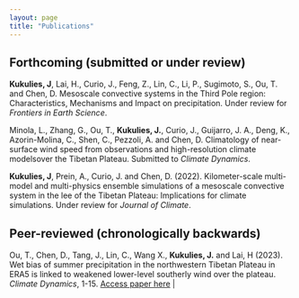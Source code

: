 ```yaml
---
layout: page
title: "Publications"
---
```


<style>
td, th {
   border: none!important;
   }
   </style>
 
## Forthcoming (submitted or under review) 
 
**Kukulies, J**, Lai, H.,  Curio, J., Feng, Z., Lin, C., Li, P., Sugimoto, S., Ou, T. and Chen, D. Mesoscale convective systems in the Third Pole region: Characteristics, Mechanisms and Impact on precipitation. Under review for *Frontiers in Earth Science*. 


Minola, L., Zhang, G., Ou, T., **Kukulies, J.**, Curio, J., Guijarro, J. A., Deng, K., Azorin-Molina, C.,  Shen, C., Pezzoli, A. and Chen, D. Climatology of near-surface wind speed from observations and high-resolution climate modelsover the Tibetan Plateau. Submitted to *Climate Dynamics*.


**Kukulies, J**, Prein, A.,  Curio, J. and Chen, D. (2022). Kilometer-scale multi-model and multi-physics ensemble simulations of a mesoscale convective system in the lee of the Tibetan Plateau: Implications for climate simulations. Under review for *Journal of Climate*. 


## Peer-reviewed (chronologically backwards)


Ou, T., Chen, D., Tang, J., Lin, C., Wang X., **Kukulies, J.** and Lai, H (2023). Wet bias of summer precipitation in the northwestern Tibetan Plateau in ERA5 is linked to weakened lower-level southerly wind over the plateau. *Climate Dynamics*, 1-15. [ Access paper here](https://link.springer.com/article/10.1007/s00382-023-06672-3) | <span class="__dimensions_badge_embed__" data-doi="10.1007/s00382-023-06672-3" data-style="small_circle"></span><script async src="https://badge.dimensions.ai/badge.js" charset="utf-8"></script


Prein, A. F., Ban, N., Ou, T., Tang, J., Sakaguchi, K., Collier, E., Jayanarayanan, S., Sobolowski, S., Li, L., Chen, X., Zhou, X., Lai, H., Sugimoto, S., Zhou, L., Hasson, S., Ekstrom, M., Pothapakula, P., Ahrens, B., Stuart, R., Steen-Larsen, H. C., Leung, R. Belusic, D., **Kukulies, J.** , Curio, J. and Chen, D. (2022). Towards Ensemble-Based Kilometer-Scale Climate Simulations over the Third Pole region. *Climate Dynamics*, 1-27. [ Access paper here](https://link.springer.com/article/10.1007/s00382-022-06543-3) | <span class="__dimensions_badge_embed__" data-doi="10.1007/s00382-022-06543-3" data-style="small_circle"></span><script async src="https://badge.dimensions.ai/badge.js" charset="utf-8"></script


**Kukulies, J.**, Chen, D. and Curio, J. (2021). The Role of Mesoscale Convective Systems in Precipitation in the Tibetan Plateau Region. *Journal of Geophysical Research: Atmospheres*, 126(23), e2021JD035279. [ Access paper here](https://agupubs.onlinelibrary.wiley.com/doi/full/10.1029/2021JD035279) | <span class="__dimensions_badge_embed__" data-doi="10.1029/2021JD035279" data-style="small_circle"></span><script async src="https://badge.dimensions.ai/badge.js" charset="utf-8"></script
            

Zhang, X., Yin, Y., **Kukulies, J.**, Li, Y., Kuang, X., He, C., and Chen, J. (2021). Revisiting Lightning Activity and Parameterization Using Geostationary Satellite Observations. *Remote Sensing*, 13(19). [ Access paper here](https://www.mdpi.com/2072-4292/13/19/3866) | <span class="__dimensions_badge_embed__" data-doi="10.3390/rs13193866" data-style="small_circle"></span><script async src="https://badge.dimensions.ai/badge.js" charset="utf-8"></script


Lai, H. W., Chen, H. W., **Kukulies, J.**, Ou, T. and Chen, D. (2020). Regionalization of seasonal precipitation over the Tibetan Plateau and associated large-scale atmospheric systems. *Journal of Climate*, 1-45. [ Access paper here](https://journals.ametsoc.org/view/journals/clim/34/7/JCLI-D-20-0521.1.xml) | <span class="__dimensions_badge_embed__" data-doi="10.1175/JCLI-D-20-0521.1" data-style="small_circle"></span><script async src="https://badge.dimensions.ai/badge.js" charset="utf-8"></script


**Kukulies, J.**, Chen, D. and Wang, M. (2020). Temporal and spatial variations of convection and precipitation over the Tibetan Plateau based on recent satellite observations. Part II: Precipitation climatology derived from GPM. *International Journal of Climatology*. [ Access paper here](https://rmets.onlinelibrary.wiley.com/doi/full/10.1002/joc.6493) | <span class="__dimensions_badge_embed__" data-doi="10.1002/joc.6493" data-style="small_circle"></span><script async src="https://badge.dimensions.ai/badge.js" charset="utf-8"></script


**Kukulies, J.**, Chen, D. and Wang, M. (2019). Temporal and spatial variations of convection and precipitation over the Tibetan Plateau based on recent satellite observations.Part I: Cloud climatology derived from CloudSat and CALIPSO. *International Journal of Climatology*. [ Access paper here](https://rmets.onlinelibrary.wiley.com/doi/full/10.1002/joc.6162) | <span class="__dimensions_badge_embed__" data-doi="10.1002/joc.6162" data-style="small_circle"></span><script async src="https://badge.dimensions.ai/badge.js" charset="utf-8"></script
